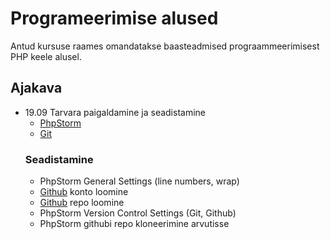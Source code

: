 # Programeerimise alused
Antud kursuse raames omandatakse baasteadmised prograammeerimisest PHP keele alusel.
## Ajakava
* 19.09 Tarvara paigaldamine ja seadistamine
    * [PhpStorm](https://www.jetbrains.com/phpstorm/)
    * [Git](https://git-scm.com/downloads)
    ### Seadistamine
    * PhpStorm General Settings (line numbers, wrap)
    * [Github](https://github.com) konto loomine
    * [Github](https://github.com) repo loomine
    * PhpStorm Version Control Settings (Git, Github)
    * PhpStorm githubi repo kloneerimine arvutisse
    
    